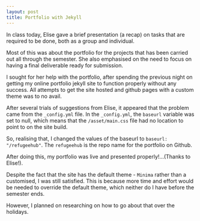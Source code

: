 ```yaml
---
layout: post
title: Portfolio with Jekyll
---
```


In class today, Elise gave a brief presentation (a recap) on tasks that are required to be done, both as a group and individual.

Most of this was about the portfolio for the projects that has been carried out all through the semester. She also emphasised on the need to focus on having a final deliverable ready for submission.

I sought for her help with the portfolio, after spending the previous night on getting my online portfolio jekyll site to function properly without any success.
All attempts to get the site hosted and github pages with a custom theme was to no avail.

After several trials of suggestions from Elise, it appeared that the problem came from the `_config.yml` file.
In the `_config.yml`, the `baseurl` variable was set to null, which means that the `/asset/main.css` file had no location to point to on the site build.

So, realising that, I changed the values of the baseurl to `baseurl: "/refugeehub"`. The `refugeehub` is the repo name for the portfolio on Github.

After doing this, my portfolio was live and presented properly!...(Thanks to Elise!). 

Despite the fact that the site has the default theme - `Minima` rather than a customised, I was still satisfied. 
This is because more time and effort would be needed to override the default theme, which neither do I have before the semester ends. 

However, I planned on researching on how to go about that over the holidays.

